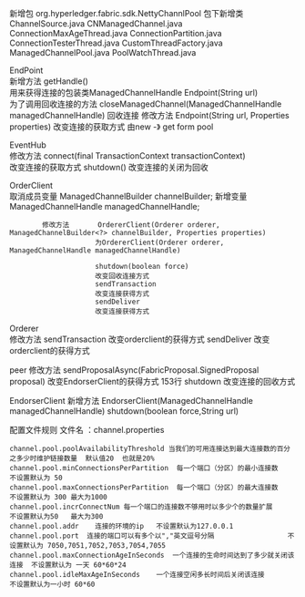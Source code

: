 新增包 org.hyperledger.fabric.sdk.NettyChannlPool
包下新增类   ChannelSource.java
		    CNManagedChannel.java
			ConnectionMaxAgeThread.java
			ConnectionPartition.java
			ConnectionTesterThread.java
			CustomThreadFactory.java
			ManagedChannelPool.java
			PoolWatchThread.java



EndPoint    
            新增方法     getHandle()      
                        用来获得连接的包装类ManagedChannelHandle 
						Endpoint(String url)    
						为了调用回收连接的方法	
                        closeManagedChannel(ManagedChannelHandle managedChannelHandle)
                        回收连接
			修改方法     Endpoint(String url, Properties properties)
			            改变连接的获取方式  由new  -》 get form pool



EventHub	
            修改方法     connect(final TransactionContext transactionContext)						
						改变连接的获取方式 
						 shutdown()
						 改变连接的关闭为回收




OrderClient    
                        取消成员变量  ManagedChannelBuilder channelBuilder;
                        新增变量     ManagedChannelHandle managedChannelHandle;   
		    
		    修改方法       OrdererClient(Orderer orderer, ManagedChannelBuilder<?> channelBuilder, Properties properties)
		                 为OrdererClient(Orderer orderer, ManagedChannelHandle managedChannelHandle)
		                        
						 shutdown(boolean force) 
						 改变回收连接方式    
						 sendTransaction
						 改变连接获得方式           
						 sendDeliver
						 改变连接获得方式 



Orderer     
            修改方法      sendTransaction
                         改变orderclient的获得方式
					     sendDeliver
					     改变orderclient的获得方式



peer        修改方法 	     sendProposalAsync(FabricProposal.SignedProposal proposal)
						 改变EndorserClient的获得方式   153行
						 shutdown 
                         改变连接的回收方式   


EndorserClient 
            新增方法      EndorserClient(ManagedChannelHandle managedChannelHandle)
						 shutdown(boolean force,String url)						 						 



配置文件规则
    文件名 ：channel.properties
     
    channel.pool.poolAvailabilityThreshold 当我们的可用连接达到最大连接数的百分之多少时维护链接数量  默认值20  也就是20%  	
	channel.pool.minConnectionsPerPartition  每一个端口（分区）的最小连接数    							不设置默认为 50
	channel.pool.maxConnectionsPerPartition  每一个端口（分区）的最大连接数    							不设置默认为 300 最大为1000
	channel.pool.incrConnectNum 每一个端口的连接数不够用时以多少个的数量扩展   		不设置默认为50   最大为300
	channel.pool.addr    连接的环境的ip   不设置默认为127.0.0.1 
	channel.pool.port  连接的端口可以有多个以","英文逗号分隔					 不设置默认为 7050,7051,7052,7053,7054,7055
	channel.pool.maxConnectionAgeInSeconds  一个连接的生命时间达到了多少就关闭该连接  不设置默认为 一天 60*60*24
	channel.pool.idleMaxAgeInSeconds    一个连接空闲多长时间后关闭该连接        不设置默认为一小时 60*60
